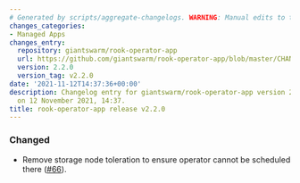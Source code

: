 ```yaml
---
# Generated by scripts/aggregate-changelogs. WARNING: Manual edits to this files will be overwritten.
changes_categories:
- Managed Apps
changes_entry:
  repository: giantswarm/rook-operator-app
  url: https://github.com/giantswarm/rook-operator-app/blob/master/CHANGELOG.md#220---2021-11-12
  version: 2.2.0
  version_tag: v2.2.0
date: '2021-11-12T14:37:36+00:00'
description: Changelog entry for giantswarm/rook-operator-app version 2.2.0, published
  on 12 November 2021, 14:37.
title: rook-operator-app release v2.2.0
---
```


### Changed
- Remove storage node toleration to ensure operator cannot be scheduled there ([#66](https://github.com/giantswarm/rook-operator-app/pull/66)).
